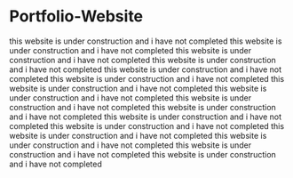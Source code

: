 # Portfolio-Website
this website is under construction and i have not completed 
this website is under construction and i have not completed this website is under construction and i have not completed this website is under construction and i have not completed this website is under construction and i have not completed this website is under construction and i have not completed this website is under construction and i have not completed this website is under construction and i have not completed this website is under construction and i have not completed this website is under construction and i have not completed this website is under construction and i have not completed this website is under construction and i have not completed this website is under construction and i have not completed this website is under construction and i have not completed this website is under construction and i have not completed this website is under construction and i have not completed 
